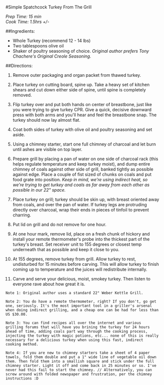 #Simple Spatchcock Turkey From The Grill

*Prep Time: 15 min*<br>
*Cook Time: 1.5hrs +/-*


##Ingredients:  

* Whole Turkey (recommend 12 - 14 lbs)
* Two tablespoons olive oil
* Shaker of poultry seasoning of choice. *Original author prefers Tony Chachere's Original Creole Seasoning.*


##Directions:

1. Remove outer packaging and organ packet from thawed turkey.

2. Place turkey on cutting board, spine up. Take a heavy set of kitchen shears and cut down either side of spine, until spine is completely removed.

3. Flip turkey over and put both hands on center of breastbone, just like you were trying to give turkey CPR. Give a quick, decisive downward press with both arms and you'll hear and feel the breastbone snap. The turkey should now lay almost flat.

4. Coat both sides of turkey with olive oil and poultry seasoning and set aside.

5. Using a chimney starter, start one full chimney of charcoal and let burn until ashes are visible on top layer.

6. Prepare grill by placing a pan of water on one side of charcoal rack (this helps regulate temperature and keep turkey moist), and dump entire chimney of coals against other side of grill, banked tightly as possible against edge. Place a couple of fist sized of chunks on coals and put food grate into position. *Keep in mind, we're using indirect heat, so we're trying to get turkey and coals as far away from each other as possible in our 22" space.*

7. Place turkey on grill; turkey should be skin up, with breast oriented away from coals, and over the pan of water. If turkey legs are protruding directly over charcoal, wrap their ends in pieces of tinfoil to prevent charring.

8. Put lid on grill and do not remove for one hour. 

9. At one hour mark, remove lid, place on a fresh chunk of hickory and install your remote thermometer's probe into the thickest part of the turkey's breast. Set receiver unit to 155 degrees or closest temp underneath that as possible and keep it close to you.

10. At 155 degrees, remove turkey from grill. Allow turkey to rest, undisturbed for 15 minutes before carving. This will allow turkey to finish coming up to temperature and the juices will redistribute internally.

11. Carve and serve your delicious, moist, smokey turkey. Then listen to everyone rave about how great it is.

`Note 1: Original author uses a standard 22" Weber Kettle Grill.`

`Note 2: You do have a remote thermometer, right? If you don't, go get one, seriously. It's the most important tool in a griller's arsenal when doing indirect grilling, and a cheap one can be had for less than US $30.00.`

`Note 3: You can find recipes all over the internet and various grilling forums that will have you brining the turkey for 24 hours ahead of time, adding coals part way through the cooking process, injecting the turkey with magic potions, etc... none of this is really necessary for a delicious turkey when using this fast, indirect cooking method.`

`Note 4: If you are new to chimney starters take a sheet of 4 paper towels, fold them double and put a 1" wide line of vegetable oil down them. Then fold them into a smallish square and stick under the full chimney starter. Light it off and come back in 25 minutes or so. I've never had this fail to start the chimney. // Alternatively, you can screw around with folded newspaper and frustration, per the chimney instructions :D`

